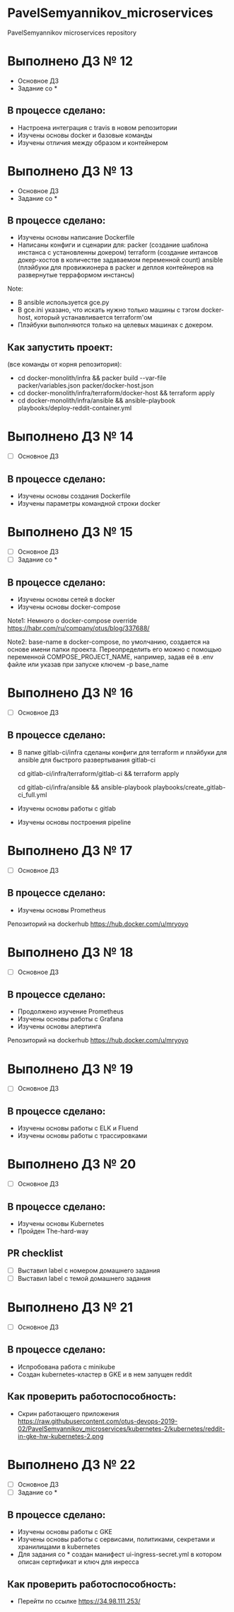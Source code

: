 # PavelSemyannikov_microservices
PavelSemyannikov microservices repository


# Выполнено ДЗ № 12
 - Основное ДЗ
 -  Задание со *

## В процессе сделано:
 - Настроена интеграция с travis в новом репозитории
 - Изучены основы docker и базовые команды
 - Изучены отличия между образом и контейнером
 
 
 # Выполнено ДЗ № 13

 - Основное ДЗ
 - Задание со *

## В процессе сделано:
 - Изучены основы написание Dockerfile
 - Написаны конфиги и сценарии для: 
   packer (создание шаблона инстанса с установленны докером)
   terraform (создание интансов докер-хостов в количестве задаваемом переменной count)
   ansible (плэйбуки для провижионера в packer и деплоя контейнеров на развернутые терраформом инстансы)
   
 Note: 
 - В ansible используется gce.py
 - В gce.ini указано, что искать нужно только машины с тэгом docker-host, который устанавливается terraform'ом
 - Плэйбуки выполняются только на целевых машинах с докером.

## Как запустить проект: 
(все команды от корня репозитория):
 - cd docker-monolith/infra && packer build --var-file packer/variables.json packer/docker-host.json
 - cd docker-monolith/infra/terraform/docker-host && terraform apply
 - cd docker-monolith/infra/ansible && ansible-playbook playbooks/deploy-reddit-container.yml


# Выполнено ДЗ № 14

 - [ ] Основное ДЗ

## В процессе сделано:
 - Изучены основы создания Dockerfile
 - Изучены параметры командной строки docker


 # Выполнено ДЗ № 15

 - [ ] Основное ДЗ
 - [ ] Задание со *

## В процессе сделано:
 - Изучены основы сетей в docker
 - Изучены основы docker-compose
 
 Note1: Немного о docker-compose override https://habr.com/ru/company/otus/blog/337688/
 
 Note2: base-name в docker-compose, по умолчанию, создается на основе имени папки проекта. Переопределить его можно с помощью переменной COMPOSE_PROJECT_NAME, например, задав её в .env файле или указав при запуске ключем -p base_name


 # Выполнено ДЗ № 16

 - [ ] Основное ДЗ
 
## В процессе сделано:
 - В папке gitlab-ci/infra сделаны конфиги для terraform и плэйбуки для ansible для быстрого развертывания gitlab-ci
 
     cd gitlab-ci/infra/terraform/gitlab-ci && terraform apply
 
     cd gitlab-ci/infra/ansible && ansible-playbook playbooks/create_gitlab-ci_full.yml
     
 - Изучены основы работы с gitlab
 - Изучены основы построения pipeline
 
 
 # Выполнено ДЗ № 17

 - [ ] Основное ДЗ
 
## В процессе сделано:
 - Изучены основы Prometheus 

 Репозиторий на dockerhub https://hub.docker.com/u/mryoyo
 
 
 # Выполнено ДЗ № 18

 - [ ] Основное ДЗ
 
## В процессе сделано:
 - Продолжено изучение Prometheus
 - Изучены основы работы с Grafana
 - Изучены основы алертинга

 Репозиторий на dockerhub https://hub.docker.com/u/mryoyo
 
 # Выполнено ДЗ № 19

 - [ ] Основное ДЗ

## В процессе сделано:
 - Изучены основы работы с ELK и Fluend
 - Изучены основы работы с трассировками
 
 # Выполнено ДЗ № 20

 - [ ] Основное ДЗ
 
## В процессе сделано:
 - Изучены основы Kubernetes
 - Пройден The-hard-way

## PR checklist
 - [ ] Выставил label с номером домашнего задания
 - [ ] Выставил label с темой домашнего задания
 
# Выполнено ДЗ № 21

 - [ ] Основное ДЗ

## В процессе сделано:
 - Испробована работа с minikube
 - Создан kubernetes-кластер в GKE и в нем запущен reddit

## Как проверить работоспособность:
 - Скрин работающего приложения https://raw.githubusercontent.com/otus-devops-2019-02/PavelSemyannikov_microservices/kubernetes-2/kubernetes/reddit-in-gke-hw-kubernetes-2.png
 
 # Выполнено ДЗ № 22

 - [ ] Основное ДЗ
 - [ ] Задание со *

## В процессе сделано:
 - Изучены основы работы с GKE
 - Изучены основы работы с сервисами, политиками, секретами и хранилищами в kubernetes
 - Для задания со * создан манифест ui-ingress-secret.yml в котором описан сертификат и ключ для инресса

## Как проверить работоспособность:
 - Перейти по ссылке https://34.98.111.253/
